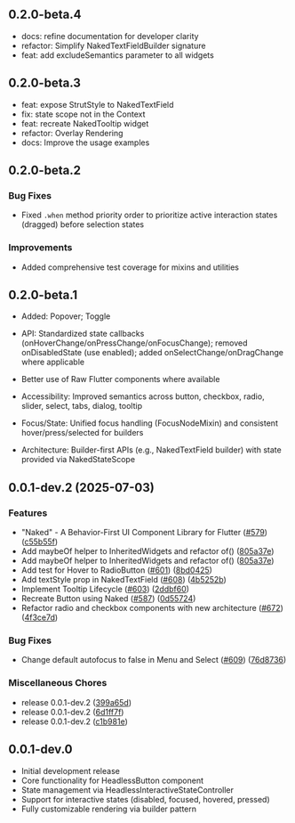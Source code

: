 ## 0.2.0-beta.4

- docs: refine documentation for developer clarity
- refactor: Simplify NakedTextFieldBuilder signature
- feat: add excludeSemantics parameter to all widgets

## 0.2.0-beta.3

- feat: expose StrutStyle to NakedTextField
- fix: state scope not in the Context
- feat: recreate NakedTooltip widget
- refactor: Overlay Rendering
- docs: Improve the usage examples

## 0.2.0-beta.2

### Bug Fixes

- Fixed `.when` method priority order to prioritize active interaction states (dragged) before selection states

### Improvements

- Added comprehensive test coverage for mixins and utilities

## 0.2.0-beta.1

- Added: Popover; Toggle
- API: Standardized state callbacks (onHoverChange/onPressChange/onFocusChange); removed onDisabledState (use enabled); added onSelectChange/onDragChange where applicable
- Better use of Raw Flutter components where available
- Accessibility: Improved semantics across button, checkbox, radio, slider, select, tabs, dialog, tooltip
- Focus/State: Unified focus handling (FocusNodeMixin) and consistent hover/press/selected for builders

- Architecture: Builder-first APIs (e.g., NakedTextField builder) with state provided via NakedStateScope

## 0.0.1-dev.2 (2025-07-03)

### Features

* "Naked" - A Behavior-First UI Component Library for Flutter ([#579](https://github.com/btwld/naked_ui/issues/579)) ([c55b55f](https://github.com/btwld/naked_ui/commit/c55b55ffa47206fd49da9eebf85e834b5f08220e))
* Add maybeOf helper to InheritedWidgets and refactor of() ([805a37e](https://github.com/btwld/naked_ui/commit/805a37e5a2924e79fe08784ff9ac52b20e59bc44))
* Add maybeOf helper to InheritedWidgets and refactor of() ([805a37e](https://github.com/btwld/naked_ui/commit/805a37e5a2924e79fe08784ff9ac52b20e59bc44))
* Add test for Hover to RadioButton ([#601](https://github.com/btwld/naked_ui/issues/601)) ([8bd0425](https://github.com/btwld/naked_ui/commit/8bd0425150e9d81a03f9885ad493da47ea1080b2))
* Add textStyle prop in NakedTextField  ([#608](https://github.com/btwld/naked_ui/issues/608)) ([4b5252b](https://github.com/btwld/naked_ui/commit/4b5252b7a49d21695a97e806fef5fd9f2d21555a))
* Implement Tooltip Lifecycle ([#603](https://github.com/btwld/naked_ui/issues/603)) ([2ddbf60](https://github.com/btwld/naked_ui/commit/2ddbf60b0a6093b41c193a4fd42259cc40519810))
* Recreate Button using Naked ([#587](https://github.com/btwld/naked_ui/issues/587)) ([0d55724](https://github.com/btwld/naked_ui/commit/0d5572437d4963f13572402128b6a7a85e60aab1))
* Refactor radio and checkbox components with new architecture ([#672](https://github.com/btwld/naked_ui/issues/672)) ([4f3ce7d](https://github.com/btwld/naked_ui/commit/4f3ce7d4023710adb9cc7f4ba751e78d8fe3f3c2))


### Bug Fixes

* Change default autofocus to false in Menu and Select ([#609](https://github.com/btwld/naked_ui/issues/609)) ([76d8736](https://github.com/btwld/naked_ui/commit/76d873661f7cec60195e1a0bdec530936decc82e))


### Miscellaneous Chores

* release 0.0.1-dev.2 ([399a65d](https://github.com/btwld/naked_ui/commit/399a65d6ebe2a5b2089dd233721f91a04dfe9e97))
* release 0.0.1-dev.2 ([6d1ff7f](https://github.com/btwld/naked_ui/commit/6d1ff7fa42c9b47191c5f3e8ac8ec2f26565d29f))
* release 0.0.1-dev.2 ([c1b981e](https://github.com/btwld/naked_ui/commit/c1b981ea029d3da7d7cd25f3197e27b049789d72))

## 0.0.1-dev.0

* Initial development release
* Core functionality for HeadlessButton component
* State management via HeadlessInteractiveStateController
* Support for interactive states (disabled, focused, hovered, pressed)
* Fully customizable rendering via builder pattern
